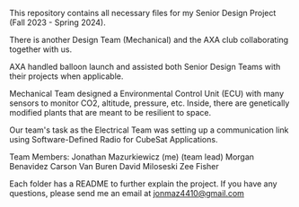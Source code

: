 This repository contains all necessary files for my Senior Design Project (Fall 2023 - Spring 2024).

There is another Design Team (Mechanical) and the AXA club collaborating together with us.

AXA handled balloon launch and assisted both Senior Design Teams with their projects when applicable.

Mechanical Team designed a Environmental Control Unit (ECU) with many sensors to monitor CO2, altitude, pressure, etc.
Inside, there are genetically modified plants that are meant to be resilient to space.

Our team's task as the Electrical Team was setting up a communication link using Software-Defined Radio for CubeSat Applications.

Team Members:   Jonathan Mazurkiewicz (me) (team lead)
                Morgan Benavidez
                Carson Van Buren
                David Miloseski
                Zee Fisher

Each folder has a README to further explain the project. If you have any questions, please send me an email at jonmaz4410@gmail.com
